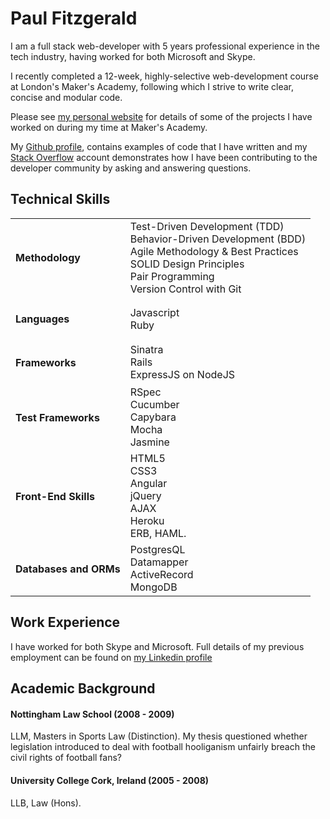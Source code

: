 # Paul Fitzgerald

I am a full stack web-developer with 5 years professional experience in the tech industry, having worked for both Microsoft and Skype. 

I recently completed a 12-week, highly-selective web-development course at London's Maker's Academy, following which I strive to write clear, concise and modular code. 

Please see [my personal website](http://www.paulfitz.co.uk/) for details of some of the projects I have worked on during my time at Maker's Academy. 

My [Github profile](https://github.com/Pau1fitz), contains examples of code that I have written and my [Stack Overflow](http://stackoverflow.com/users/4425849/paul-fitzgerald) account demonstrates how I have been contributing to the developer community by asking and answering questions.


## Technical Skills

<table>
  <tr>
    <td>
    <h4>Methodology</h4>
    </td>
    <td>
    Test-Driven Development (TDD)
    <br>Behavior-Driven Development (BDD)
    <br>Agile Methodology & Best Practices
    <br>SOLID Design Principles
    <br>Pair Programming
    <br>Version Control with Git
    </td>
  </tr>
  <tr>
    <td><h4>Languages</h4></td>
    <td>
      Javascript
      <br>Ruby
    </td>
  </tr>
  <tr>
    <td><h4>Frameworks</h4></td>
    <td>
      Sinatra
      <br>Rails
      <br>ExpressJS on NodeJS
    </td>
  </tr>
  <tr>
    <td><h4>Test Frameworks</h4></td>
    <td>
      RSpec
      <br>Cucumber
      <br>Capybara
      <br>Mocha
      <br>Jasmine
    </td>
  </tr>
  <tr>
    <td><h4>Front-End Skills</h4></td>
    <td>
      HTML5
      <br>CSS3
      <br>Angular
      <br>jQuery
      <br>AJAX
      <br>Heroku
      <br>ERB, HAML.
    </td>
  </tr>
   <tr>
    <td><h4>Databases and ORMs</h4></td>
    <td>
      PostgresQL
      <br>Datamapper
      <br>ActiveRecord
      <br>MongoDB
    </td>
  </tr>
</table>

## Work Experience

I have worked for both Skype and Microsoft. Full details of my previous employment can be found on [my Linkedin profile](https://www.linkedin.com/profile/view?id=84650597&trk=nav_responsive_tab_profile)

## Academic Background

#### Nottingham Law School (2008 - 2009)
LLM, Masters in Sports Law (Distinction). My thesis questioned whether legislation introduced to deal with football hooliganism unfairly breach the civil rights of football fans?

####  University College Cork, Ireland (2005 - 2008)
LLB, Law (Hons).
